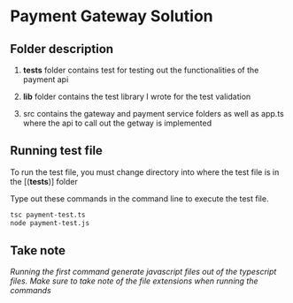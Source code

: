 # Payment Gateway Solution

## Folder description
1. __tests__ folder contains test for testing out the functionalities of the payment api

2. __lib__ folder contains the test library I wrote for the test validation

3. src contains the gateway and payment service folders as well as app.ts where the api to call out the getway is implemented

## Running test file
To run the test file, you must change directory into where the test file is in the [(__tests__)] folder

Type out these commands in the command line to execute the test file.

```bash
tsc payment-test.ts
node payment-test.js
```

## Take note
_Running the first command generate javascript files out of the typescript files._
_Make sure to take note of the file extensions when running the commands_